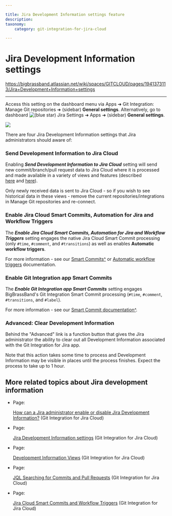 ```yaml
---

title: Jira Development Information settings feature
description:
taxonomy:
    category: git-integration-for-jira-cloud

---
```


# Jira Development Information settings

<https://bigbrassband.atlassian.net/wiki/spaces/GITCLOUD/pages/1941373113/Jira+Development+Information+settings>

* * *

Access this setting on the dashboard menu via Apps ➜ Git Integration: Manage Git repositories ➜ (sidebar) **General settings**. Alternatively, go to dashboard ![(blue star)](/wiki/s/-1639011364/6452/8b4898d3c114827e64ec143b4fa79bb76a6cfa5b/_/images/icons/emoticons/star_blue.png) Jira Settings ➜ Apps ➜ (sidebar) **General settings**.

![](https://bigbrassband.atlassian.net/wiki/download/attachments/1941373113/gitcloud-gencfg-jira-dev-info-settings.png?version=1&modificationDate=1631349902457&cacheVersion=1&api=v2)

There are four Jira Development Information settings that Jira administrators should aware of:

### Send Development Information to Jira Cloud

Enabling _**Send Development Information to Jira Cloud**_ setting will send new commit/branch/pull request data to Jira Cloud where it is processed and made available in a variety of views and features (described [here](/wiki/spaces/GITCLOUD/pages/643203115/Development+Information+Views) and [here](https://bigbrassband.atlassian.net/wiki/spaces/GITCLOUD/pages/138772493/Jira+Development+Information#What-other-features-are-enabled-by-Jira-Development-Information%3F)).

Only newly received data is sent to Jira Cloud - so if you wish to see historical data in these views - remove the current repositories/integrations in Manage Git repositories and re-connect.

### Enable Jira Cloud Smart Commits, Automation for Jira and Workflow Triggers

The _**Enable Jira Cloud Smart Commits, Automation for Jira and Workflow Triggers**_ setting engages the native Jira Cloud Smart Commit processing (only `#time`, `#comment`, and `#transitions`) as well as enables **Automatic workflow triggers**.

For more information - see our [Smart Commits^](https://bigbrassband.com/git-integration-for-jira/documentation/smart-commits.html) or [Automatic workflow triggers](/wiki/spaces/GITCLOUD/pages/1940783182/Automatic+Workflow+Triggers) documentation.

### Enable Git Integration app Smart Commits

The _**Enable Git Integration app Smart Commits**_ setting engages BigBrassBand's Git Integration Smart Commit processing (`#time`, `#comment`, `#transitions`, and `#label`).

For more information - see our [Smart Commit documentation^](https://bigbrassband.com/git-integration-for-jira/documentation/smart-commits.html).

### Advanced: Clear Development Information

Behind the "Advanced" link is a function button that gives the Jira administrator the ability to clear out all Development Information associated with the Git Integration for Jira app.

Note that this action takes some time to process and Development Information may be visible in places until the process finishes. Expect the process to take up to 1 hour.

## More related topics about Jira development information

*   Page:
    
    [How can a Jira administrator enable or disable Jira Development Information?](/wiki/spaces/GITCLOUD/pages/1941373145) (Git Integration for Jira Cloud)
    
*   Page:
    
    [Jira Development Information settings](/wiki/spaces/GITCLOUD/pages/1941373113/Jira+Development+Information+settings) (Git Integration for Jira Cloud)
    
*   Page:
    
    [Development Information Views](/wiki/spaces/GITCLOUD/pages/643203115/Development+Information+Views) (Git Integration for Jira Cloud)
    
*   Page:
    
    [JQL Searching for Commits and Pull Requests](/wiki/spaces/GITCLOUD/pages/643596299/JQL+Searching+for+Commits+and+Pull+Requests) (Git Integration for Jira Cloud)
    
*   Page:
    
    [Jira Cloud Smart Commits and Workflow Triggers](/wiki/spaces/GITCLOUD/pages/144310383/Jira+Cloud+Smart+Commits+and+Workflow+Triggers) (Git Integration for Jira Cloud)